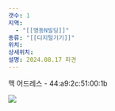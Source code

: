 ```yaml
---
갯수: 1
지역:
  - "[[명동N빌딩]]"
종류: "[[디지털기기]]"
위치: 
상세위치: 
설명: 2024.08.17 파견
---
```

맥 어드레스 - 44:a9:2c:51:00:1b

![](http://192.168.50.22/images/240822_IMG_0001.png)